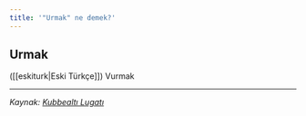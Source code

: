 ```yaml
---
title: '"Urmak" ne demek?'
---
```


## Urmak
([[eskiturk|Eski Türkçe]]) Vurmak

---
*Kaynak: [Kubbealtı Lugatı](https://www.lugatim.com/s/Urmak)*